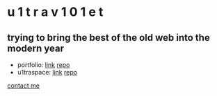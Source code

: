 # u 1 t r a v 1 0 1 e t

## trying to bring the best of the old web into the modern year

- portfolio: [link](https://u1trav101.net) [repo](https://github.com/u1trav101/u1trav101.github.io)
- u1traspace: [link](https://u1tra.space) [repo](https://github.com/u1trav101/u1traspace)

[contact me](https://u1trav101.net/contact)
